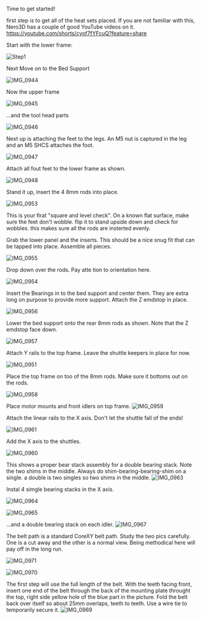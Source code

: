 Time to get started! 

first step is to get all of the heat sets placed.  If you are not familiar with this, Nero3D has a couple of good YouTube videos on it. 
https://youtube.com/shorts/cyof7fYFcuQ?feature=share


Start with the lower frame:

![Step1](https://github.com/FHOGPHIL/Rook_Fabreeko/assets/69829255/ac8cb1ab-2427-40d4-b1e9-deb90d0f06e8)


Next Move on to the Bed Support

![IMG_0944](https://github.com/FHOGPHIL/Rook_Fabreeko/assets/69829255/640278dc-e704-4322-8d72-15dd508da210)


Now the upper frame

![IMG_0945](https://github.com/FHOGPHIL/Rook_Fabreeko/assets/69829255/503c44c5-9dc0-46db-a3d9-452808ec70ff)


...and the tool head parts

![IMG_0946](https://github.com/FHOGPHIL/Rook_Fabreeko/assets/69829255/a4ef54b3-33e8-4f30-85fe-decae257661b)

Next up is attaching the feet to the legs. An M5 nut is captured in the leg and an M5 SHCS attaches the foot.

![IMG_0947](https://github.com/FHOGPHIL/Rook_Fabreeko/assets/69829255/01f12731-5023-4249-940e-ea3da25681cb)


Attach all fout feet to the lower frame as shown. 

![IMG_0948](https://github.com/FHOGPHIL/Rook_Fabreeko/assets/69829255/866ceb6a-32cd-4668-9044-e205617f64af)


Stand it up, insert the 4 8mm rods into place. 

![IMG_0953](https://github.com/FHOGPHIL/Rook_Fabreeko/assets/69829255/88638a28-65c9-48f6-9c29-1095ff2096da)

This is your firat "square and level check". On a known flat surface, make sure the feet don't wobble. flip it to stand upside down and check for wobbles.  this makes sure all the rods are insterted evenly. 

Grab the lower panel and the inserts. This should be a nice snug fit that can be tapped into place. Assemble all pieces. 


![IMG_0955](https://github.com/FHOGPHIL/Rook_Fabreeko/assets/69829255/f4653d7a-c725-4ef4-98ea-43ab73e9f011)


Drop down over the rods. Pay atte tion to orientation here. 

![IMG_0954](https://github.com/FHOGPHIL/Rook_Fabreeko/assets/69829255/a2d6c7e6-98ad-4457-8248-84f978aa8e5b)


Insert the Bearings in to the bed support and center them. They are extra long on purpose to provide more support. Attach the Z emdstop in place. 

![IMG_0956](https://github.com/FHOGPHIL/Rook_Fabreeko/assets/69829255/da90a08e-81c1-499b-bff8-ad5152d4b642)

Lower the bed support onto the rear 8mm rods as shown. Note that the Z emdstop face down. 

![IMG_0957](https://github.com/FHOGPHIL/Rook_Fabreeko/assets/69829255/20f56f12-3ac1-468a-9fe7-f37a9dc6e8f8)


Attach Y rails to the top frame. Leave the shuttle keepers in place for now. 

![IMG_0951](https://github.com/FHOGPHIL/Rook_Fabreeko/assets/69829255/ccc64633-b06c-4294-935b-3a0cd30c6e39)


Place the top frame on too of the 8mm rods. Make sure it bottoms out on the rods. 

![IMG_0958](https://github.com/FHOGPHIL/Rook_Fabreeko/assets/69829255/878a4ee0-0a65-4f05-817c-89a194e99c83)


Place motor mounts and front idlers on top frame. 
![IMG_0959](https://github.com/FHOGPHIL/Rook_Fabreeko/assets/69829255/d99a324f-bc6f-404f-9a17-fb48b7716511)


Attach the linear rails to the X axis. Don't let the shuttle fall of the ends! 

![IMG_0961](https://github.com/FHOGPHIL/Rook_Fabreeko/assets/69829255/a166939f-8148-4cfd-b01c-1cde7aa3a3bb)


Add the X axis to the shuttles. 

![IMG_0960](https://github.com/FHOGPHIL/Rook_Fabreeko/assets/69829255/38104176-597e-4258-bc6e-3dc1e3980fb6)

This shows a proper bear stack assembly for a double bearing stack.  Note the two shims in the middle. Always do shim-bearing-bearing-shim on a single. a double is two singles so two shims in the middle. 
![IMG_0963](https://github.com/FHOGPHIL/Rook_Fabreeko/assets/69829255/660140b9-a612-4d0e-a748-9cb25ba517f0)

Instal 4 simgle bearing stacks in the X axis. 

![IMG_0964](https://github.com/FHOGPHIL/Rook_Fabreeko/assets/69829255/0dee16c5-1f56-4300-8029-b6c6ffe880d6)

![IMG_0965](https://github.com/FHOGPHIL/Rook_Fabreeko/assets/69829255/f8d443ba-3c0e-4006-85e1-59f026c364cd)

...and a double bearing stack on each idler. 
![IMG_0967](https://github.com/FHOGPHIL/Rook_Fabreeko/assets/69829255/76be85c5-bbfb-4f15-8b57-97c811e06880)


The belt path is a standard CoreXY belt path. Study the two pics carefully. One is a cut away and the other is a normal view.  Being methodical here will pay off in the long run. 

![IMG_0971](https://github.com/FHOGPHIL/Rook_Fabreeko/assets/69829255/539ab719-bbdf-4ab1-9f65-b173fa277d98)


![IMG_0970](https://github.com/FHOGPHIL/Rook_Fabreeko/assets/69829255/16272b4e-b2f0-4010-b70d-91ee5ad0601a)

The first step will use the full length of the belt. With the teeth facing front, insert one end of the belt through the back of the mounting plate throught the top, right side yellow hole of the blue part in the picture. Fold the belt back over itself so about 25mm overlaps, teeth to teeth. Use a wire tie to temporarily secure it.
![IMG_0969](https://github.com/FHOGPHIL/Rook_Fabreeko/assets/69829255/47f429df-d14d-4f19-bb7a-6af6817d3ee5)


